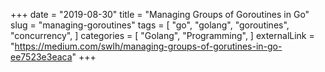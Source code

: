 +++
date = "2019-08-30"
title = "Managing Groups of Goroutines in Go"
slug = "managing-goroutines"
tags = [
    "go",
    "golang",
    "goroutines",
    "concurrency",
]
categories = [
    "Golang",
    "Programming",
]
externalLink = "https://medium.com/swlh/managing-groups-of-gorutines-in-go-ee7523e3eaca"
+++
